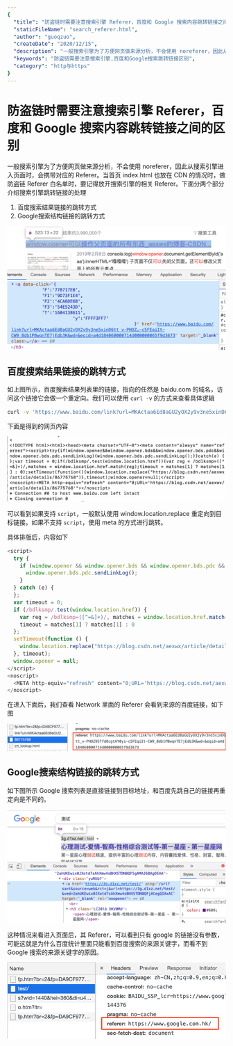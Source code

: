 ```yaml
---
{
  "title": "防盗链时需要注意搜索引擎 Referer，百度和 Google 搜索内容跳转链接之间的区别",
  "staticFileName": "search_referer.html",
  "author": "guoqzuo",
  "createDate": "2020/12/15",
  "description": "一般搜索引擎为了方便网页做来源分析，不会使用 noreferer，因此从搜索引擎进入页面时，会携带对应的 Referer。当首页 index.html 也放在 CDN 的情况时，做防盗链 Referer 白名单时，要记得放开搜索引擎的相关 Referer。下面分两个部分介绍搜索引擎跳转链接的处理 1. 百度搜索结果链接的跳转方式 2. Google搜索结构链接的跳转方式",
  "keywords": "防盗链需要注意搜索引擎,百度和Google搜索跳转链接区别",
  "category": "http与https"
}
---
```

# 防盗链时需要注意搜索引擎 Referer，百度和 Google 搜索内容跳转链接之间的区别
一般搜索引擎为了方便网页做来源分析，不会使用 noreferer，因此从搜索引擎进入页面时，会携带对应的 Referer。当首页 index.html 也放在 CDN 的情况时，做防盗链 Referer 白名单时，要记得放开搜索引擎的相关 Referer。下面分两个部分介绍搜索引擎跳转链接的处理
1. 百度搜索结果链接的跳转方式
2. Google搜索结构链接的跳转方式

![search_1.png](../../../images/blog/web/search_1.png)

## 百度搜索结果链接的跳转方式

如上图所示，百度搜索结果列表里的链接，指向的任然是 baidu.com 的域名，访问这个链接它会做一个重定向。我们可以使用 `curl -v` 的方式来查看具体逻辑

```bash
curl -v 'https://www.baidu.com/link?url=MKActaa6Ed8aGU2yOX2y9v3ne5xinD6tt_v-PHOZ9STfd8cgtAY0yi-c5FEqiIt-CW9_8db1PBwqnTE7jEdb3K&wd=&eqid=a4d184060000714d000000065f9d3673'
```

下面是得到的网页内容

![search_2.png](../../../images/blog/web/search_2.png)

可以看到如果支持 `script`，一般默认使用 window.location.replace 重定向到目标链接。如果不支持 `script`，使用 meta 的方式进行跳转。

具体排版后，内容如下
```js
<script>
  try {
    if (window.opener && window.opener.bds && window.opener.bds.pdc && window.opener.bds.pdc.sendLinkLog) {
      window.opener.bds.pdc.sendLinkLog();
    }
  } catch (e) {
  };
  var timeout = 0;
  if (/bdlksmp/.test(window.location.href)) {
    var reg = /bdlksmp=([^=&]+)/, matches = window.location.href.match(reg);
    timeout = matches[1] ? matches[1] : 0
  };
  setTimeout(function () {
    window.location.replace("https://blog.csdn.net/aexwx/article/details/86775768")
  }, timeout);
  window.opener = null;
</script>
<noscript>
  <META http-equiv="refresh" content="0;URL='https://blog.csdn.net/aexwx/article/details/86775768'">
</noscript>
```
在进入下面后，我们查看 Network 里面的 Referer 会看到来源的百度链接，如下图

![search_3.png](../../../images/blog/web/search_3.png)

## Google搜索结构链接的跳转方式

如下图所示 Google 搜索列表是直接链接到目标地址，和百度先跳自己的链接再重定向是不同的。

![search_4.png](../../../images/blog/web/search_4.png)

这种情况来看进入页面后，其 Referer，可以看到只有 google 的链接没有参数，可能这就是为什么百度统计里面只能看到百度搜索的来源关键字，而看不到 Google 搜索的来源关键字的原因。

![search_5.png](../../../images/blog/web/search_5.png)
